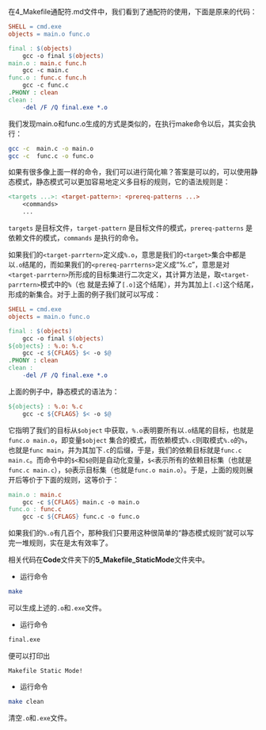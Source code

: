 在4_Makefile通配符.md文件中，我们看到了通配符的使用，下面是原来的代码：


```makefile
SHELL = cmd.exe
objects = main.o func.o

final : $(objects)
	gcc -o final $(objects)
main.o : main.c func.h
	gcc -c main.c
func.o : func.c func.h
	gcc -c func.c
.PHONY : clean
clean :
	-del /F /Q final.exe *.o
```

我们发现main.o和func.o生成的方式是类似的，在执行make命令以后，其实会执行：

```bash
gcc -c  main.c -o main.o
gcc -c  func.c -o func.o
```

如果有很多像上面一样的命令，我们可以进行简化嘛？答案是可以的，可以使用静态模式，静态模式可以更加容易地定义多目标的规则，它的语法规则是：

```makefile
<targets ...>: <target-pattern>: <prereq-patterns ...>
    <commands>
    ...
```
`targets` 是目标文件，`target-pattern` 是目标文件的模式，`prereq-patterns` 是依赖文件的模式，`commands` 是执行的命令。

如果我们的`<target-parrtern>`定义成`%.o`，意思是我们的`<target>`集合中都是以`.o`结尾的，而如果我们的`<prereq-parrterns>`定义成“%.c”，意思是对`<target-parrtern>`所形成的目标集进行二次定义，其计算方法是，取`<target-parrtern>`模式中的`%`（也
就是去掉了`[.o]`这个结尾），并为其加上`[.c]`这个结尾，形成的新集合。对于上面的例子我们就可以写成：

```makefile
SHELL = cmd.exe
objects = main.o func.o

final : $(objects)
	gcc -o final $(objects)
${objects} : %.o: %.c
	gcc -c ${CFLAGS} $< -o $@
.PHONY : clean
clean :
	-del /F /Q final.exe *.o
```

上面的例子中，静态模式的语法为：

```makefile
${objects} : %.o: %.c
	gcc -c ${CFLAGS} $< -o $@
```

它指明了我们的目标从`$object` 中获取，`%.o`表明要所有以`.o`结尾的目标，也就是`func.o main.o`，即变量`$object` 集合的模式，而依赖模式`%.c`则取模式`%.o`的`%`，也就是`func main`，并为其加下`.c`的后缀，于是，我们的依赖目标就是`func.c main.c`。而命令中的`$<`和`$@`则是自动化变量，`$<`表示所有的依赖目标集（也就是`func.c main.c`），`$@`表示目标集（也就是`func.o main.o`）。于是，上面的规则展开后等价于下面的规则，这等价于：

```makefile
main.o : main.c
	gcc -c ${CFLAGS} main.c -o main.o
func.o : func.c
	gcc -c ${CFLAGS} func.c -o func.o
```

如果我们的`%.o`有几百个，那种我们只要用这种很简单的“静态模式规则”就可以写完一堆规则，实在是太有效率了。

相关代码在**Code**文件夹下的**5_Makefile_StaticMode**文件夹中。

+ 运行命令

```bash
make
```
可以生成上述的`.o`和`.exe`文件。

+ 运行命令

```bash
final.exe
```

便可以打印出

```
Makefile Static Mode!
```


+ 运行命令
```bash
make clean
```
清空`.o`和`.exe`文件。
